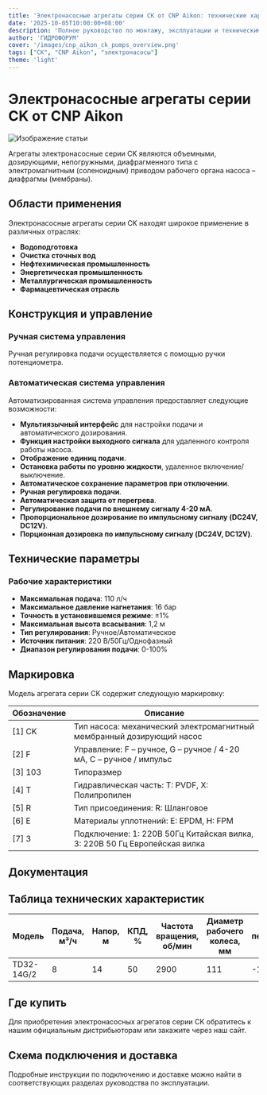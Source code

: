 ```yaml
---
title: 'Электронасосные агрегаты серии CK от CNP Aikon: технические характеристики и применение'
date: '2025-10-05T10:00:00+08:00'
description: 'Полное руководство по монтажу, эксплуатации и техническим характеристикам электронасосных агрегатов серии CK от CNP Aikon.'
author: 'ГИДРОФОРУМ'
cover: '/images/cnp_aikon_ck_pumps_overview.png'
tags: ["CK", "CNP Aikon", "электронасосы"]
theme: 'light'
---
```


# Электронасосные агрегаты серии CK от CNP Aikon

![Изображение статьи](/images/cnp_aikon_ck_pumps_overview.jpg)

Агрегаты электронасосные серии CK являются объемными, дозирующими, непогружными, диафрагменного типа с электромагнитным (соленоидным) приводом рабочего органа насоса – диафрагмы (мембраны).

## Области применения

Электронасосные агрегаты серии CK находят широкое применение в различных отраслях:

- **Водоподготовка**
- **Очистка сточных вод**
- **Нефтехимическая промышленность**
- **Энергетическая промышленность**
- **Металлургическая промышленность**
- **Фармацевтическая отрасль**

## Конструкция и управление

### Ручная система управления
Ручная регулировка подачи осуществляется с помощью ручки потенциометра.

### Автоматическая система управления
Автоматизированная система управления предоставляет следующие возможности:

- **Мультиязычный интерфейс** для настройки подачи и автоматического дозирования.
- **Функция настройки выходного сигнала** для удаленного контроля работы насоса.
- **Отображение единиц подачи**.
- **Остановка работы по уровню жидкости**, удаленное включение/выключение.
- **Автоматическое сохранение параметров при отключении**.
- **Ручная регулировка подачи**.
- **Автоматическая защита от перегрева**.
- **Регулирование подачи по внешнему сигналу 4-20 мА**.
- **Пропорциональное дозирование по импульсному сигналу (DC24V, DC12V)**.
- **Порционная дозировка по импульсному сигналу (DC24V, DC12V)**.

## Технические параметры

### Рабочие характеристики
- **Максимальная подача**: 110 л/ч
- **Максимальное давление нагнетания**: 16 бар
- **Точность в установившемся режиме**: ±1%
- **Максимальная высота всасывания**: 1,2 м
- **Тип регулирования**: Ручное/Автоматическое
- **Источник питания**: 220 В/50Гц/Однофазный
- **Диапазон регулирования подачи**: 0-100%

## Маркировка

Модель агрегата серии CK содержит следующую маркировку:

| Обозначение | Описание |
|-------------|----------|
| [1] CK      | Тип насоса: механический электромагнитный мембранный дозирующий насос |
| [2] F       | Управление: F – ручное, G – ручное / 4-20 мА, С – ручное / импульс |
| [3] 103     | Типоразмер |
| [4] T       | Гидравлическая часть: T: PVDF, X: Полипропилен |
| [5] R       | Тип присоединения: R: Шланговое |
| [6] E       | Материалы уплотнений: E: EPDM, H: FPM |
| [7] 3       | Подключение: 1: 220В 50Гц Китайская вилка, 3: 220В 50 Гц Европейская вилка |

## Документация


## Таблица технических характеристик

| Модель             | Подача, м³/ч | Напор, м | КПД, %  | Частота вращения, об/мин | Диаметр рабочего колеса, мм | Температура перекачиваемой среды, °C | Диаметр присоединения, мм | Мощность, кВт | Масса, кг |
|--------------------|-------------|----------|---------|---------------------------|-----------------------------|------------------------------------|-----------------------------|-------------|----------|
| TD32-14G/2         | 8           | 14       | 50      | 2900                       | 111                         | -15~110                          | 32                             | 0,75        | 33       |

## Где купить

Для приобретения электронасосных агрегатов серии CK обратитесь к нашим официальным дистрибьюторам или закажите через наш сайт.

## Схема подключения и доставка

Подробные инструкции по подключению и доставке можно найти в соответствующих разделах руководства по эксплуатации.
